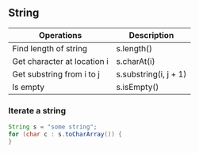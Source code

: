 ## String


| **Operations** | Description |
| --- | --- |
| Find length of string | s.length() |
| Get character at location i | s.charAt(i) |
| Get substring from i to j  | s.substring(i, j + 1) | 
| Is empty |  s.isEmpty()  |


### Iterate a string

```java
String s = "some string";
for (char c : s.toCharArray()) {
}
```
